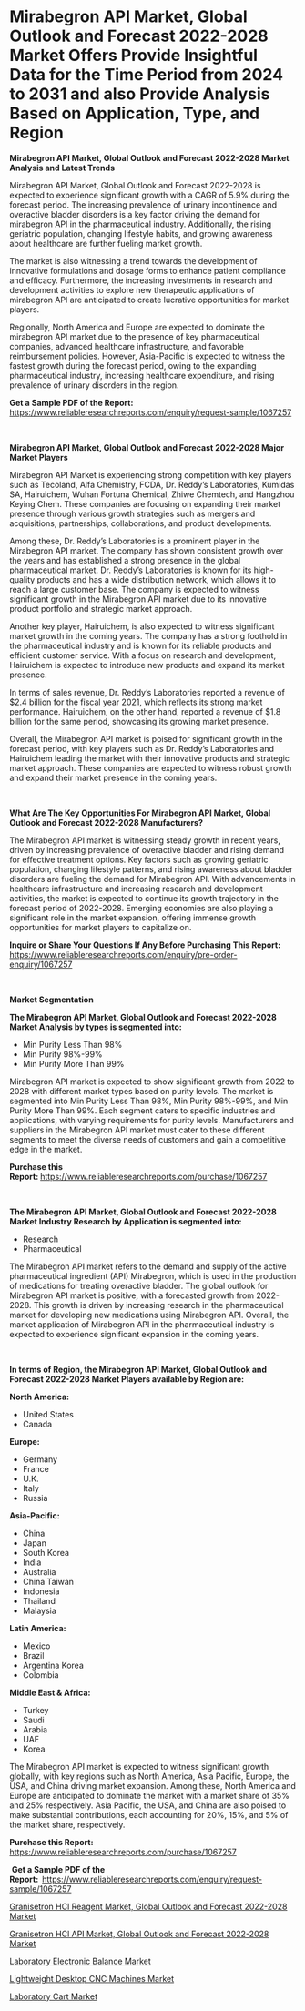 <p><h1>Mirabegron API Market, Global Outlook and Forecast 2022-2028 Market Offers Provide Insightful Data for the Time Period from 2024 to 2031 and also Provide Analysis Based on Application, Type, and Region</h1></p><p><strong>Mirabegron API Market, Global Outlook and Forecast 2022-2028 Market Analysis and Latest Trends</strong></p>
<p><p>Mirabegron API Market, Global Outlook and Forecast 2022-2028 is expected to experience significant growth with a CAGR of 5.9% during the forecast period. The increasing prevalence of urinary incontinence and overactive bladder disorders is a key factor driving the demand for mirabegron API in the pharmaceutical industry. Additionally, the rising geriatric population, changing lifestyle habits, and growing awareness about healthcare are further fueling market growth.</p><p>The market is also witnessing a trend towards the development of innovative formulations and dosage forms to enhance patient compliance and efficacy. Furthermore, the increasing investments in research and development activities to explore new therapeutic applications of mirabegron API are anticipated to create lucrative opportunities for market players.</p><p>Regionally, North America and Europe are expected to dominate the mirabegron API market due to the presence of key pharmaceutical companies, advanced healthcare infrastructure, and favorable reimbursement policies. However, Asia-Pacific is expected to witness the fastest growth during the forecast period, owing to the expanding pharmaceutical industry, increasing healthcare expenditure, and rising prevalence of urinary disorders in the region.</p></p>
<p><strong>Get a Sample PDF of the Report:&nbsp;</strong> <a href="https://www.reliableresearchreports.com/enquiry/request-sample/1067257">https://www.reliableresearchreports.com/enquiry/request-sample/1067257</a></p>
<p>&nbsp;</p>
<p><strong>Mirabegron API Market, Global Outlook and Forecast 2022-2028 Major Market Players</strong></p>
<p><p>Mirabegron API Market is experiencing strong competition with key players such as Tecoland, Alfa Chemistry, FCDA, Dr. Reddy’s Laboratories, Kumidas SA, Hairuichem, Wuhan Fortuna Chemical, Zhiwe Chemtech, and Hangzhou Keying Chem. These companies are focusing on expanding their market presence through various growth strategies such as mergers and acquisitions, partnerships, collaborations, and product developments.</p><p>Among these, Dr. Reddy’s Laboratories is a prominent player in the Mirabegron API market. The company has shown consistent growth over the years and has established a strong presence in the global pharmaceutical market. Dr. Reddy’s Laboratories is known for its high-quality products and has a wide distribution network, which allows it to reach a large customer base. The company is expected to witness significant growth in the Mirabegron API market due to its innovative product portfolio and strategic market approach.</p><p>Another key player, Hairuichem, is also expected to witness significant market growth in the coming years. The company has a strong foothold in the pharmaceutical industry and is known for its reliable products and efficient customer service. With a focus on research and development, Hairuichem is expected to introduce new products and expand its market presence.</p><p>In terms of sales revenue, Dr. Reddy’s Laboratories reported a revenue of $2.4 billion for the fiscal year 2021, which reflects its strong market performance. Hairuichem, on the other hand, reported a revenue of $1.8 billion for the same period, showcasing its growing market presence.</p><p>Overall, the Mirabegron API market is poised for significant growth in the forecast period, with key players such as Dr. Reddy’s Laboratories and Hairuichem leading the market with their innovative products and strategic market approach. These companies are expected to witness robust growth and expand their market presence in the coming years.</p></p>
<p>&nbsp;</p>
<p><strong>What Are The Key Opportunities For Mirabegron API Market, Global Outlook and Forecast 2022-2028 Manufacturers?</strong></p>
<p><p>The Mirabegron API market is witnessing steady growth in recent years, driven by increasing prevalence of overactive bladder and rising demand for effective treatment options. Key factors such as growing geriatric population, changing lifestyle patterns, and rising awareness about bladder disorders are fueling the demand for Mirabegron API. With advancements in healthcare infrastructure and increasing research and development activities, the market is expected to continue its growth trajectory in the forecast period of 2022-2028. Emerging economies are also playing a significant role in the market expansion, offering immense growth opportunities for market players to capitalize on.</p></p>
<p><strong>Inquire or Share Your Questions If Any Before Purchasing This Report:</strong> <a href="https://www.reliableresearchreports.com/enquiry/pre-order-enquiry/1067257">https://www.reliableresearchreports.com/enquiry/pre-order-enquiry/1067257</a></p>
<p>&nbsp;</p>
<p><strong>Market Segmentation</strong></p>
<p><strong>The Mirabegron API Market, Global Outlook and Forecast 2022-2028 Market Analysis by types is segmented into:</strong></p>
<p><ul><li>Min Purity Less Than 98%</li><li>Min Purity 98%-99%</li><li>Min Purity More Than 99%</li></ul></p>
<p><p>Mirabegron API market is expected to show significant growth from 2022 to 2028 with different market types based on purity levels. The market is segmented into Min Purity Less Than 98%, Min Purity 98%-99%, and Min Purity More Than 99%. Each segment caters to specific industries and applications, with varying requirements for purity levels. Manufacturers and suppliers in the Mirabegron API market must cater to these different segments to meet the diverse needs of customers and gain a competitive edge in the market.</p></p>
<p><strong>Purchase this Report:&nbsp;</strong><a href="https://www.reliableresearchreports.com/purchase/1067257">https://www.reliableresearchreports.com/purchase/1067257</a></p>
<p>&nbsp;</p>
<p><strong>The Mirabegron API Market, Global Outlook and Forecast 2022-2028 Market Industry Research by Application is segmented into:</strong></p>
<p><ul><li>Research</li><li>Pharmaceutical</li></ul></p>
<p><p>The Mirabegron API market refers to the demand and supply of the active pharmaceutical ingredient (API) Mirabegron, which is used in the production of medications for treating overactive bladder. The global outlook for Mirabegron API market is positive, with a forecasted growth from 2022-2028. This growth is driven by increasing research in the pharmaceutical market for developing new medications using Mirabegron API. Overall, the market application of Mirabegron API in the pharmaceutical industry is expected to experience significant expansion in the coming years.</p></p>
<p>&nbsp;</p>
<p><strong>In terms of Region, the Mirabegron API Market, Global Outlook and Forecast 2022-2028 Market Players available by Region are:</strong></p>
<p>
    <p> <strong> North America: </strong>
        <ul>
            <li>United States</li>
            <li>Canada</li>
        </ul>
        </p> 
    <p> <strong> Europe: </strong>
        <ul>
            <li>Germany</li>
            <li>France</li>
            <li>U.K.</li>
            <li>Italy</li>
            <li>Russia</li>
        </ul>
        </p> 
    <p> <strong> Asia-Pacific: </strong>
        <ul>
            <li>China</li>
            <li>Japan</li>
            <li>South Korea</li>
            <li>India</li>
            <li>Australia</li>
            <li>China Taiwan</li>
            <li>Indonesia</li>
            <li>Thailand</li>
            <li>Malaysia</li>
        </ul>
        </p> 
    <p> <strong> Latin America: </strong>
        <ul>
            <li>Mexico</li>
            <li>Brazil</li>
            <li>Argentina Korea</li>
            <li>Colombia</li>
        </ul>
        </p> 
    <p> <strong> Middle East & Africa: </strong>
        <ul>
            <li>Turkey</li>
            <li>Saudi</li>
            <li>Arabia</li>
            <li>UAE</li>
            <li>Korea</li>
        </ul>
    </p>
    </p>
<p><p>The Mirabegron API market is expected to witness significant growth globally, with key regions such as North America, Asia Pacific, Europe, the USA, and China driving market expansion. Among these, North America and Europe are anticipated to dominate the market with a market share of 35% and 25% respectively. Asia Pacific, the USA, and China are also poised to make substantial contributions, each accounting for 20%, 15%, and 5% of the market share, respectively.</p></p>
<p><strong>Purchase this Report: </strong><a href="https://www.reliableresearchreports.com/purchase/1067257">https://www.reliableresearchreports.com/purchase/1067257</a></p>
<p>&nbsp;<strong>Get a Sample PDF of the Report:&nbsp;&nbsp;</strong><a href="https://www.reliableresearchreports.com/enquiry/request-sample/1067257">https://www.reliableresearchreports.com/enquiry/request-sample/1067257</a></p>
<p><strong></strong></p>
<p><p><a href="https://github.com/kufem1/Market-Research-Report-List-1/blob/main/granisetron-hcl-reagent-market-global-outlook-and-forecast-2022-2028-market.md">Granisetron HCl Reagent Market, Global Outlook and Forecast 2022-2028 Market</a></p><p><a href="https://github.com/singletonthaxterkelliehr2df/Market-Research-Report-List-1/blob/main/granisetron-hcl-api-market-global-outlook-and-forecast-2022-2028-market.md">Granisetron HCl API Market, Global Outlook and Forecast 2022-2028 Market</a></p><p><a href="https://medium.com/@cierrahayes645/laboratory-electronic-balance-market-insights-into-market-cagr-market-trends-and-growth-f38056cf8844">Laboratory Electronic Balance Market</a></p><p><a href="https://issuu.com/reportprime-2/docs/lightweight-desktop-cnc-machines-market-size-2030.">Lightweight Desktop CNC Machines Market</a></p><p><a href="https://medium.com/@cierrahayes645/laboratory-cart-market-size-cagr-trends-2024-2030-3e04ba10b17c">Laboratory Cart Market</a></p></p>